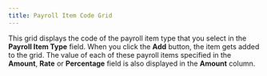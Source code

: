 ```yaml
---
title: Payroll Item Code Grid
---
```



This grid displays the code of the payroll item type that you select  in the **Payroll Item Type** field.  When you click the **Add** button,  the item gets added to the grid. The value of each of these payroll items  specified in the **Amount**, **Rate** or **Percentage**  field is also displayed in the **Amount**  column.
